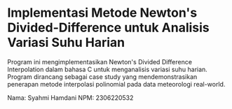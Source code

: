 # Implementasi Metode Newton's Divided-Difference untuk Analisis Variasi Suhu Harian

Program ini mengimplementasikan Newton's Divided Difference Interpolation dalam bahasa C untuk menganalisis variasi suhu harian. Program dirancang sebagai case study yang mendemonstrasikan penerapan metode interpolasi polinomial pada data meteorologi real-world.


Nama: Syahmi Hamdani
NPM: 2306220532
